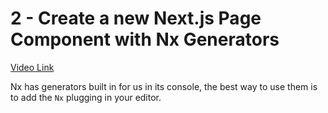 # 2 - Create a new Next.js Page Component with Nx Generators

[Video Link]()

<TimeStamp start="0:38" end="0:48">

Nx has generators built in for us in its console,  the best way to use them is to add the `Nx` plugging in your editor. 

</TimeStamp>

